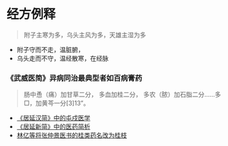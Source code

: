 # 经方例释
> 附子主寒为多，乌头主风为多，天雄主湿为多

- 附子守而不走，温脏腑，
- 乌头走而不守，温经散寒，在经脉

### 《武威医简》异病同治最典型者如百病膏药
> 肠中恿（痛）加甘草二分，
> 多血加桂二分，
> 多农（脓）加石脂二分……多□，加黄芩一分[3]13”。

- [《居延汉简》中的屯戍医学](http://www.cntcm.com.cn/xueshu/2016-09/05/content_20517.htm)
- [《居延新简》中的医药简析](http://cntcm.com.cn/xueshu/2016-09/29/content_21524.htm)
- [林亿等将张仲景医书的桂类药名改为桂枝](https://square.umin.ac.jp/mayanagi/paper02/GuiGB.htm)
